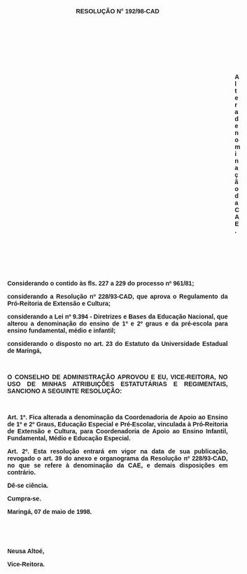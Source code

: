<BODY>

<B><FONT FACE="Arial"><P ALIGN="CENTER"></P>
<P ALIGN="CENTER">RESOLU&Ccedil;&Atilde;O  N° 192/98-CAD</P>
<P ALIGN="JUSTIFY"></P>
<P ALIGN="JUSTIFY">&nbsp;</P>
<P ALIGN="JUSTIFY">&nbsp;</P>
<P ALIGN="JUSTIFY">&nbsp;</P>
<P ALIGN="JUSTIFY">&nbsp;</P><DIR>
<DIR>
<DIR>
<DIR>
<DIR>
<DIR>
<DIR>
<DIR>
<DIR>
<DIR>
<DIR>
<DIR>
<DIR>

<P ALIGN="JUSTIFY">Altera denomina&ccedil;&atilde;o da CAE.</P>
<P ALIGN="JUSTIFY"></P>
</B><P ALIGN="JUSTIFY">&nbsp;</P>
<P ALIGN="JUSTIFY">&nbsp;</P>
<P ALIGN="JUSTIFY">&nbsp;</P></DIR>
</DIR>
</DIR>
</DIR>
</DIR>
</DIR>
</DIR>
</DIR>
</DIR>
</DIR>
</DIR>
</DIR>
</DIR>

<P ALIGN="JUSTIFY">&#9;Considerando o contido &agrave;s fls. 227 a 229 do <B>processo nº 961/81</B>;</P>
<P ALIGN="JUSTIFY">&#9;considerando a Resolu&ccedil;&atilde;o nº 228/93-CAD, que aprova o Regulamento da Pr&oacute;-Reitoria de Extens&atilde;o e Cultura;</P>
<P ALIGN="JUSTIFY">&#9;considerando a Lei nº 9.394 - Diretrizes e Bases da Educa&ccedil;&atilde;o Nacional, que alterou a denomina&ccedil;&atilde;o do ensino de 1º e 2º graus e da pr&eacute;-escola para <B>ensino fundamental, m&eacute;dio e infantil</B>;</P>
<B><P ALIGN="JUSTIFY">&#9;</B>considerando o disposto no art. 23 do Estatuto da Universidade Estadual de Maring&aacute;,</P>
<B><P ALIGN="JUSTIFY"></P>
</B><P ALIGN="JUSTIFY">&nbsp;</P>
<B><P ALIGN="JUSTIFY">O CONSELHO DE ADMINISTRA&Ccedil;&Atilde;O APROVOU E EU, VICE-REITORA, NO USO DE MINHAS ATRIBUI&Ccedil;&Otilde;ES ESTATUT&Aacute;RIAS E REGIMENTAIS, SANCIONO A SEGUINTE RESOLU&Ccedil;&Atilde;O:</P>
<P ALIGN="JUSTIFY"></P>
<P ALIGN="JUSTIFY">&nbsp;</P>
<P ALIGN="JUSTIFY">&#9;Art. 1º. </B>Fica alterada a denomina&ccedil;&atilde;o da Coordenadoria de Apoio ao Ensino de 1º e 2º Graus, Educa&ccedil;&atilde;o Especial e Pr&eacute;-Escolar, vinculada &agrave; Pr&oacute;-Reitoria de Extens&atilde;o e Cultura, para <B>Coordenadoria de Apoio ao Ensino Infantil, Fundamental, M&eacute;dio e Educa&ccedil;&atilde;o Especial</B>.</P>
<P ALIGN="JUSTIFY">&#9;<B>Art. 2º.</B> Esta resolu&ccedil;&atilde;o entrar&aacute; em vigor na data de sua publica&ccedil;&atilde;o, revogado o art. 39 do anexo e organograma da Resolu&ccedil;&atilde;o nº 228/93-CAD, no que se refere &agrave; denomina&ccedil;&atilde;o da CAE, e demais disposi&ccedil;&otilde;es em contr&aacute;rio.</P>
<P ALIGN="JUSTIFY">&#9;D&ecirc;-se ci&ecirc;ncia.</P>
<P ALIGN="JUSTIFY">&#9;Cumpra-se.</P>
<P ALIGN="JUSTIFY"></P>
<P ALIGN="JUSTIFY">&#9;&#9;&#9;&#9;&#9;&#9;Maring&aacute;, 07 de maio de 1998.</P>
<P ALIGN="JUSTIFY"></P>
<P ALIGN="JUSTIFY">&nbsp;</P>
<P ALIGN="JUSTIFY">&nbsp;</P>
<P ALIGN="JUSTIFY">&#9;&#9;&#9;&#9;&#9;&#9;Neusa Alto&eacute;,</P>
<P ALIGN="JUSTIFY">&#9;&#9;&#9;&#9;&#9;&#9;<B>Vice-Reitora.</P>
</B><P ALIGN="JUSTIFY"></P></FONT></BODY>
